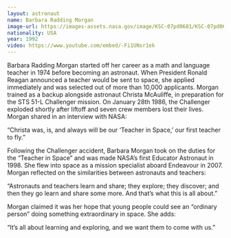 ```yaml
---
layout: astronaut
name: Barbara Radding Morgan
image-url: https://images-assets.nasa.gov/image/KSC-07pd0681/KSC-07pd0681~medium.jpg
nationality: USA
year: 1992
video: https://www.youtube.com/embed/-Fi1UNsr1ek
---
```


Barbara Radding Morgan started off her career as a math and language teacher in 1974 before becoming an astronaut. When President Ronald Reagan announced a teacher would be sent to space, she applied immediately and was selected out of more than 10,000 applicants. Morgan trained as a backup alongside astronaut Christa McAuliffe, in preparation for the STS 51-L Challenger mission. On January 28th 1986, the Challenger exploded shortly after liftoff and seven crew members lost their lives. Morgan shared in an interview with NASA:

<div class="quotes">
“Christa was, is, and always will be our ‘Teacher in Space,’ our first teacher to fly.”
</div>

Following the Challenger accident, Barbara Morgan took on the duties for the “Teacher in Space” and was made NASA’s first Educator Astronaut in 1998. She flew into space as a mission specialist aboard Endeavour in 2007. Morgan reflected on the similarities between astronauts and teachers:

<div class="quotes">
“Astronauts and teachers learn and share; they explore; they discover; and then they go learn and share some more. And that’s what this is all about.”
</div>

Morgan claimed it was her hope that young people could see an “ordinary person” doing something extraordinary in space. She adds:

<div class="quotes">
“It’s all about learning and exploring, and we want them to come with us.”
</div>



